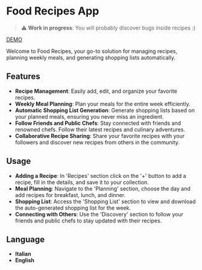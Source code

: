 # Food Recipes App

> :warning: **Work in progress**: You will probably discover bugs inside recipes :)

[DEMO](http://recipes.ammiratafabiano.dev)

Welcome to Food Recipes, your go-to solution for managing recipes, planning weekly meals, and generating shopping lists automatically.

## Features

- **Recipe Management**: Easily add, edit, and organize your favorite recipes.
- **Weekly Meal Planning**: Plan your meals for the entire week efficiently.
- **Automatic Shopping List Generation**: Generate shopping lists based on your planned meals, ensuring you never miss an ingredient.
- **Follow Friends and Public Chefs**: Stay connected with friends and renowned chefs. Follow their latest recipes and culinary adventures.
- **Collaborative Recipe Sharing**: Share your favorite recipes with your followers and discover new recipes from others in the community.

## Usage

- **Adding a Recipe**: In 'Recipes' section click on the '+' button to add a recipe, fill in the details, and save it to your collection.
- **Meal Planning**: Navigate to the 'Planning' section, choose the day and add recipes for breakfast, lunch, and dinner.
- **Shopping List**: Access the 'Shopping List' section to view and download the auto-generated shopping list for the week.
- **Connecting with Others**: Use the 'Discovery' section to follow your friends and public chefs to stay updated with their recipes.

## Language
- **Italian**
- **English**
